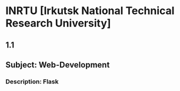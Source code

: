 # INRTU [Irkutsk National Technical Research University]
## 1.1
## Subject: Web-Development
### Description: Flask
